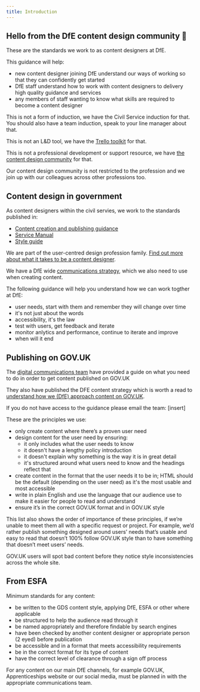 ```yaml
---
title: Introduction
---
```


## Hello from the DfE content design community 🎉

These are the standards we work to as content designers at DfE. 

This guidance will help:

* new content designer joining DfE understand our ways of working so that they can confidently get started
* DfE staff understand how to work with content designers to delivery high quality guidance and services
* any members of staff wanting to know what skills are required to become a content designer

This is not a form of induction, we have the Civil Service induction for that. You should also have a team induction, speak to your line manager about that.

This is not an L&D tool, we have the [Trello toolkit](https://trello.com/b/DwkYOqDi/content-design-toolkit-in-beta) for that. 

This is not a professional development or support resource, we have [the content design community](https://trello.com/b/lsijeDj5/dfe-content-designers-community) for that. 

Our content design community is not restricted to the profession and we join up with our colleagues across other professions too.

## Content design in government

As content designers within the civil servies, we work to the standards published in: 

* [Content creation and publishing guidance](https://www.gov.uk/guidance/content-designer)
* [Service Manual](https://www.gov.uk/service-manual)
* [Style guide](https://www.gov.uk/guidance/style-guide/a-to-z-of-gov-uk-style)

We are part of the user-centred design profession family. [Find out more about what it takes to be a content designer](https://www.gov.uk/guidance/content-designer).

We have a DfE wide [communications strategy](https://educationgovuk.sharepoint.com/sites/how-do-i/SitePages/communications-dfe-govuk-content-strategy.aspx), which we also need to use when creating content. 

The following guidance will help you understand how we can work togther at DfE:

* user needs, start with them and remember they will change over time
* it's not just about the words
* accessibility, it's the law
* test with users, get feedback and iterate
* monitor anlytics and performance, continue to iterate and improve
* when will it end

## Publishing on GOV.UK

The [digital communications team](https://educationgovuk.sharepoint.com/sites/how-do-i/SitePages/communications-publish-gov-uk.aspx) have provided a guide on what you need to do in order to get content published on GOV.UK

They also have published the DFE content strategy which is worth a read to [understand how we (DfE) approach content on GOV.UK](https://educationgovuk.sharepoint.com/sites/how-do-i/SitePages/communications-dfe-govuk-content-strategy.aspx).

If you do not have access to the guidance please email the team: [insert]

These are the principles we use:

* only create content where there’s a proven user need
* design content for the user need by ensuring:
     * it only includes what the user needs to know
     * it doesn't have a lengthy policy introduction
     * it doesn't explain why something is the way it is in great detail
     * it's structured around what users need to know and the headings reflect that
* create content in the format that the user needs it to be in; HTML should be the default (depending on the user need) as it's the most usable and most accessible
* write in plain English and use the language that our audience use to make it easier for people to read and understand
* ensure it’s in the correct GOV.UK format and in GOV.UK style

This list also shows the order of importance of these principles, if we’re unable to meet them all with a specific request or project. For example, we’d rather publish something designed around users’ needs that’s usable and easy to read that doesn’t 100% follow GOV.UK style than to have something that doesn’t meet users’ needs.

GOV.UK users will spot bad content before they notice style inconsistencies across the whole site.

## From ESFA

Minimum standards for any content:

* be written to the GDS content style, applying DfE, ESFA or other where applicable
* be structured to help the audience read through it
* be named appropriately and therefore findable by search engines 
* have been checked by another content designer or appropriate person (2 eyed) before publication
* be accessible and in a format that meets accessibility requirements 
* be in the correct format for its type of content
* have the correct level of clearance through a sign off process

For any content on our main DfE channels, for example GOV.UK, Apprenticeships website or our social media, must be planned in with the appropriate communications team. 
